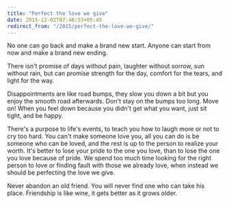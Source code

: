 ```yaml
---
title: "Perfect the love we give"
date: 2015-12-02T07:46:53+05:45
redirect_from: "/2015/perfect-the-love-we-give/"
---
```


No one can go back and make a brand new start. Anyone can start from now and make a brand new ending.

There isn't promise of days without pain, laughter without sorrow, sun without rain, but can promise strength for the day, comfort for the tears, and light for the way.

Disappointments are like road bumps, they slow you down a bit but you enjoy the smooth road afterwards. Don't stay on the bumps too long. Move on! When you feel down because you didn't get what you want, just sit tight, and be happy.

There's a purpose to life's events, to teach you how to laugh more or not to cry too hard. You can't make someone love you, all you can do is be someone who can be loved, and the rest is up to the person to realize your worth. It's better to lose your pride to the one you love, than to lose the one you love because of pride. We spend too much time looking for the right person to love or finding fault with those we already love, when instead we should be perfecting the love we give.

Never abandon an old friend. You will never find one who can take his place. Friendship is like wine, it gets better as it grows older.
